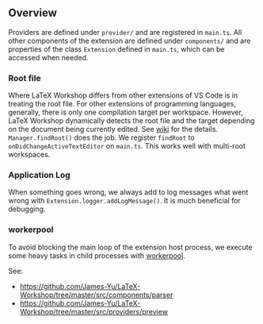 ## Overview

Providers are defined under `provider/` and are registered in `main.ts`. All other components of the extension are defined under `components/` and are properties of the class `Extension` defined in `main.ts`, which can be accessed when needed.

### Root file

Where LaTeX Workshop differs from other extensions of VS Code is in treating the root file. For other extensions of programming languages, generally, there is only one compilation target per workspace. However, LaTeX Workshop dynamically detects the root file and the target depending on the document being currently edited. See [wiki](https://github.com/James-Yu/LaTeX-Workshop/wiki/Compile#the-root-file) for the details. `Manager.findRoot()` does the job. We register `findRoot` to `onDidChangeActiveTextEditor` on `main.ts`. This works well with multi-root workspaces.

### Application Log

When something goes wrong, we always add to log messages what went wrong with `Extension.logger.addLogMessage()`. It is much beneficial for debugging.

### workerpool

To avoid blocking the main loop of the extension host process, we execute some heavy tasks in child processes with [workerpool](https://github.com/josdejong/workerpool).

See:

- https://github.com/James-Yu/LaTeX-Workshop/tree/master/src/components/parser
- https://github.com/James-Yu/LaTeX-Workshop/tree/master/src/providers/preview


